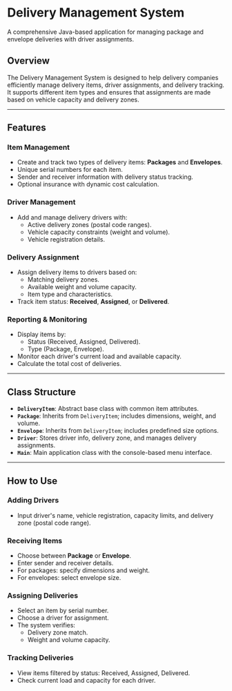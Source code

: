 # Delivery Management System

A comprehensive Java-based application for managing package and envelope deliveries with driver assignments.

## Overview

The Delivery Management System is designed to help delivery companies efficiently manage delivery items, driver assignments, and delivery tracking. It supports different item types and ensures that assignments are made based on vehicle capacity and delivery zones.

---

## Features

### Item Management
- Create and track two types of delivery items: **Packages** and **Envelopes**.
- Unique serial numbers for each item.
- Sender and receiver information with delivery status tracking.
- Optional insurance with dynamic cost calculation.

### Driver Management
- Add and manage delivery drivers with:
  - Active delivery zones (postal code ranges).
  - Vehicle capacity constraints (weight and volume).
  - Vehicle registration details.

### Delivery Assignment
- Assign delivery items to drivers based on:
  - Matching delivery zones.
  - Available weight and volume capacity.
  - Item type and characteristics.
- Track item status: **Received**, **Assigned**, or **Delivered**.

### Reporting & Monitoring
- Display items by:
  - Status (Received, Assigned, Delivered).
  - Type (Package, Envelope).
- Monitor each driver's current load and available capacity.
- Calculate the total cost of deliveries.

---

## Class Structure

- **`DeliveryItem`**: Abstract base class with common item attributes.
- **`Package`**: Inherits from `DeliveryItem`; includes dimensions, weight, and volume.
- **`Envelope`**: Inherits from `DeliveryItem`; includes predefined size options.
- **`Driver`**: Stores driver info, delivery zone, and manages delivery assignments.
- **`Main`**: Main application class with the console-based menu interface.

---

## How to Use

### Adding Drivers
- Input driver's name, vehicle registration, capacity limits, and delivery zone (postal code range).

### Receiving Items
- Choose between **Package** or **Envelope**.
- Enter sender and receiver details.
- For packages: specify dimensions and weight.
- For envelopes: select envelope size.

### Assigning Deliveries
- Select an item by serial number.
- Choose a driver for assignment.
- The system verifies:
  - Delivery zone match.
  - Weight and volume capacity.

### Tracking Deliveries
- View items filtered by status: Received, Assigned, Delivered.
- Check current load and capacity for each driver.

